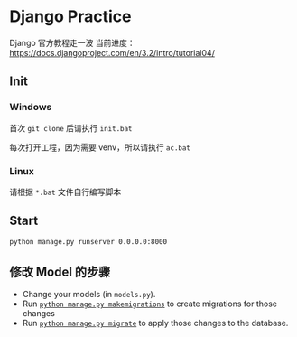 # Django Practice

Django 官方教程走一波
当前进度：https://docs.djangoproject.com/en/3.2/intro/tutorial04/

## Init

### Windows

首次 `git clone` 后请执行 `init.bat`

每次打开工程，因为需要 venv，所以请执行 `ac.bat`

### Linux 

请根据 `*.bat` 文件自行编写脚本

## Start 

```cmd
python manage.py runserver 0.0.0.0:8000
```

## 修改 Model 的步骤

- Change your models (in `models.py`).
- Run [`python manage.py makemigrations`](https://docs.djangoproject.com/en/3.2/ref/django-admin/#django-admin-makemigrations) to create migrations for those changes
- Run [`python manage.py migrate`](https://docs.djangoproject.com/en/3.2/ref/django-admin/#django-admin-migrate) to apply those changes to the database.